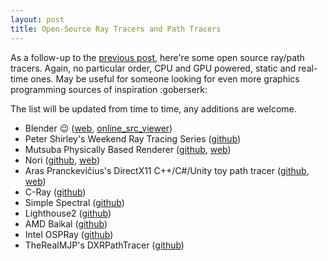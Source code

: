 ```yaml
---
layout: post
title: Open-Source Ray Tracers and Path Tracers
---
```


As a follow-up to the [previous post](https://kkhomyakov3d.github.io/real-time-engines/), here're some open source ray/path tracers. Again, no particular order, CPU and GPU powered, static and real-time ones. May be useful for someone looking for even more graphics programming sources of inspiration :goberserk:

The list will be updated from time to time, any additions are welcome.

- Blender :wink: ([web](https://wiki.blender.org/wiki/Building_Blender), [online_src_viewer](https://developer.blender.org/diffusion/B/))
- Peter Shirley's Weekend Ray Tracing Series ([github](https://github.com/RayTracing/raytracing.github.io))
- Mutsuba Physically Based Renderer ([github](https://github.com/mitsuba-renderer/mitsuba), [web](https://www.mitsuba-renderer.org/))
- Nori ([github](https://github.com/wjakob/nori), [web](https://wjakob.github.io/nori/))
- Aras Pranckevičius's DirectX11 C++/C#/Unity toy path tracer ([github](https://github.com/aras-p/ToyPathTracer), [web](http://aras-p.info/blog/2018/03/28/Daily-Pathtracer-Part-0-Intro/))
- C-Ray ([github](https://github.com/ALEXMORF/cray))
- Simple Spectral ([github](https://github.com/imallett/simple-spectral))
- Lighthouse2 ([github](https://github.com/jbikker/lighthouse2))
- AMD Baikal ([github](https://github.com/GPUOpen-LibrariesAndSDKs/RadeonProRender-Baikal))
- Intel OSPRay ([github](https://github.com/ospray/ospray))
- TheRealMJP's DXRPathTracer ([github](https://github.com/TheRealMJP/DXRPathTracer))
